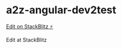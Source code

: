# a2z-angular-dev2test

[Edit on StackBlitz ⚡️](https://stackblitz.com/edit/angular-ivy-mhqpzp)

Edit at StackBlitz
